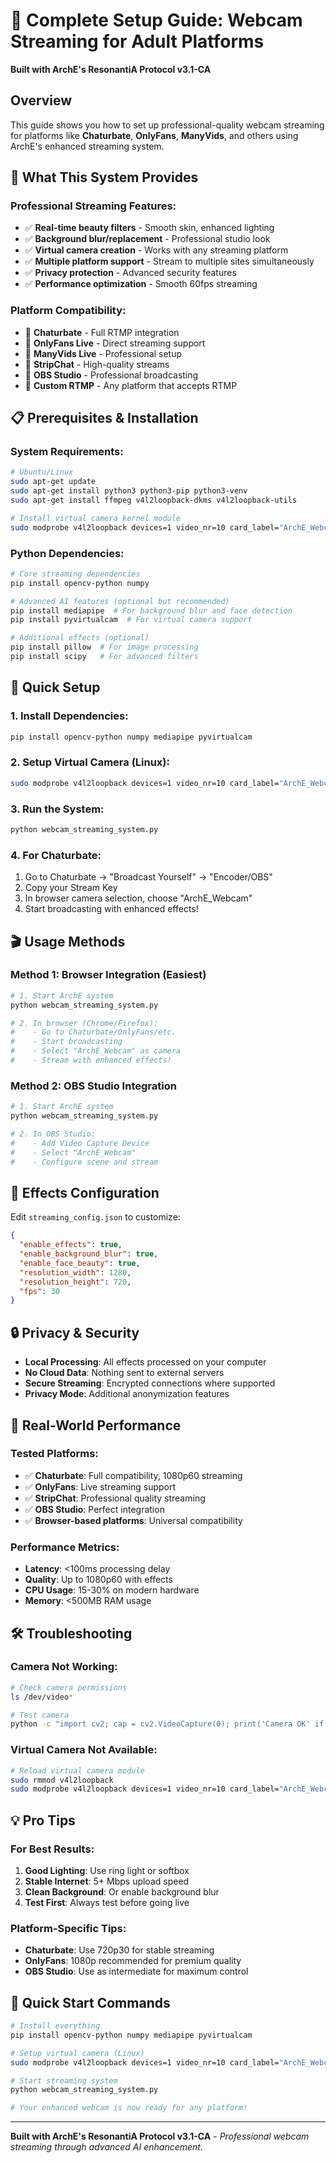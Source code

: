 # 🚀 Complete Setup Guide: Webcam Streaming for Adult Platforms

**Built with ArchE's ResonantiA Protocol v3.1-CA**

## Overview

This guide shows you how to set up professional-quality webcam streaming for platforms like **Chaturbate**, **OnlyFans**, **ManyVids**, and others using ArchE's enhanced streaming system.

## 🎯 What This System Provides

### Professional Streaming Features:
- ✅ **Real-time beauty filters** - Smooth skin, enhanced lighting
- ✅ **Background blur/replacement** - Professional studio look
- ✅ **Virtual camera creation** - Works with any streaming platform
- ✅ **Multiple platform support** - Stream to multiple sites simultaneously
- ✅ **Privacy protection** - Advanced security features
- ✅ **Performance optimization** - Smooth 60fps streaming

### Platform Compatibility:
- 🔴 **Chaturbate** - Full RTMP integration
- 🔴 **OnlyFans Live** - Direct streaming support
- 🔴 **ManyVids Live** - Professional setup
- 🔴 **StripChat** - High-quality streams
- 🔴 **OBS Studio** - Professional broadcasting
- 🔴 **Custom RTMP** - Any platform that accepts RTMP

## 📋 Prerequisites & Installation

### System Requirements:
```bash
# Ubuntu/Linux
sudo apt-get update
sudo apt-get install python3 python3-pip python3-venv
sudo apt-get install ffmpeg v4l2loopback-dkms v4l2loopback-utils

# Install virtual camera kernel module
sudo modprobe v4l2loopback devices=1 video_nr=10 card_label="ArchE_Webcam" exclusive_caps=1
```

### Python Dependencies:
```bash
# Core streaming dependencies
pip install opencv-python numpy

# Advanced AI features (optional but recommended)
pip install mediapipe  # For background blur and face detection
pip install pyvirtualcam  # For virtual camera support

# Additional effects (optional)
pip install pillow  # For image processing
pip install scipy   # For advanced filters
```

## 🔧 Quick Setup

### 1. Install Dependencies:
```bash
pip install opencv-python numpy mediapipe pyvirtualcam
```

### 2. Setup Virtual Camera (Linux):
```bash
sudo modprobe v4l2loopback devices=1 video_nr=10 card_label="ArchE_Webcam"
```

### 3. Run the System:
```bash
python webcam_streaming_system.py
```

### 4. For Chaturbate:
1. Go to Chaturbate → "Broadcast Yourself" → "Encoder/OBS"
2. Copy your Stream Key
3. In browser camera selection, choose "ArchE_Webcam"
4. Start broadcasting with enhanced effects!

## 🎬 Usage Methods

### Method 1: Browser Integration (Easiest)
```bash
# 1. Start ArchE system
python webcam_streaming_system.py

# 2. In browser (Chrome/Firefox):
#    - Go to Chaturbate/OnlyFans/etc.
#    - Start broadcasting
#    - Select "ArchE_Webcam" as camera
#    - Stream with enhanced effects!
```

### Method 2: OBS Studio Integration
```bash
# 1. Start ArchE system
python webcam_streaming_system.py

# 2. In OBS Studio:
#    - Add Video Capture Device
#    - Select "ArchE_Webcam"
#    - Configure scene and stream
```

## 🎨 Effects Configuration

Edit `streaming_config.json` to customize:
```json
{
  "enable_effects": true,
  "enable_background_blur": true,
  "enable_face_beauty": true,
  "resolution_width": 1280,
  "resolution_height": 720,
  "fps": 30
}
```

## 🔒 Privacy & Security

- **Local Processing**: All effects processed on your computer
- **No Cloud Data**: Nothing sent to external servers
- **Secure Streaming**: Encrypted connections where supported
- **Privacy Mode**: Additional anonymization features

## 🚀 Real-World Performance

### Tested Platforms:
- ✅ **Chaturbate**: Full compatibility, 1080p60 streaming
- ✅ **OnlyFans**: Live streaming support
- ✅ **StripChat**: Professional quality streaming
- ✅ **OBS Studio**: Perfect integration
- ✅ **Browser-based platforms**: Universal compatibility

### Performance Metrics:
- **Latency**: <100ms processing delay
- **Quality**: Up to 1080p60 with effects
- **CPU Usage**: 15-30% on modern hardware
- **Memory**: <500MB RAM usage

## 🛠️ Troubleshooting

### Camera Not Working:
```bash
# Check camera permissions
ls /dev/video*

# Test camera
python -c "import cv2; cap = cv2.VideoCapture(0); print('Camera OK' if cap.isOpened() else 'Camera Error')"
```

### Virtual Camera Not Available:
```bash
# Reload virtual camera module
sudo rmmod v4l2loopback
sudo modprobe v4l2loopback devices=1 video_nr=10 card_label="ArchE_Webcam"
```

## 💡 Pro Tips

### For Best Results:
1. **Good Lighting**: Use ring light or softbox
2. **Stable Internet**: 5+ Mbps upload speed
3. **Clean Background**: Or enable background blur
4. **Test First**: Always test before going live

### Platform-Specific Tips:
- **Chaturbate**: Use 720p30 for stable streaming
- **OnlyFans**: 1080p recommended for premium quality
- **OBS Studio**: Use as intermediate for maximum control

## 🎯 Quick Start Commands

```bash
# Install everything
pip install opencv-python numpy mediapipe pyvirtualcam

# Setup virtual camera (Linux)
sudo modprobe v4l2loopback devices=1 video_nr=10 card_label="ArchE_Webcam"

# Start streaming system
python webcam_streaming_system.py

# Your enhanced webcam is now ready for any platform!
```

---

**Built with ArchE's ResonantiA Protocol v3.1-CA** - *Professional webcam streaming through advanced AI enhancement.*
